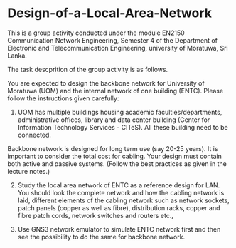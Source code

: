 # Design-of-a-Local-Area-Network

This is a group activity conducted under the module EN2150 Communication Network Engineering, Semester 4 of the Department of Electronic and Telecommunication Engineering, university of Moratuwa, Sri Lanka.

The task descprition of the group activity is as follows.

You are expected to design the backbone network for University of Moratuwa (UOM) and the internal network of one building (ENTC).  Please follow the instructions given carefully:

1. UOM has multiple buildings housing academic faculties/departments, administrative offices, library and data center building (Center for Information Technology Services - CITeS).  All these building need to be connected.

Backbone network is designed for long term use (say 20-25 years).  It is important to consider the total cost for cabling.  Your design must contain both active and passive systems. (Follow the best practices as given in the lecture notes.) 

2.  Study the local area network of ENTC as a reference design for LAN.  You should look the complete network and how the cabling network is laid, different elements of the cabling network such as network sockets, patch panels (copper as well as fibre), distribution racks, copper and fibre patch cords, network switches and routers etc.,

3.  Use GNS3 network emulator to simulate ENTC network first and then see the possibility to do the same for backbone network.
